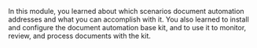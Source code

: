In this module, you learned about which scenarios document automation addresses and what you can accomplish with it. You also learned to install and configure the document automation base kit, and to use it to monitor, review, and process documents with the kit.
